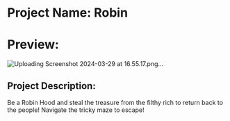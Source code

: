 # Project Name: Robin 
# Preview: 
![Uploading Screenshot 2024-03-29 at 16.55.17.png…]()

## Project Description: 
Be a Robin Hood and steal the treasure from the filthy rich to return back to the people!
Navigate the tricky maze to escape!
